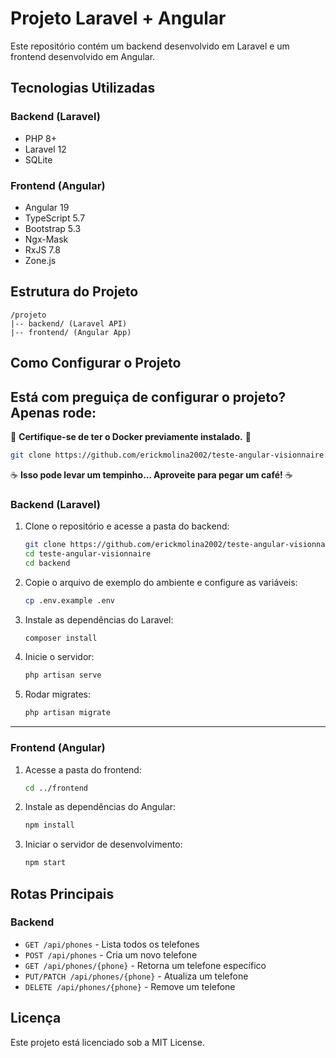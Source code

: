 # Projeto Laravel + Angular

Este repositório contém um backend desenvolvido em Laravel e um frontend desenvolvido em Angular.

## Tecnologias Utilizadas

### Backend (Laravel)
- PHP 8+
- Laravel 12
- SQLite

### Frontend (Angular)
- Angular 19
- TypeScript 5.7
- Bootstrap 5.3
- Ngx-Mask
- RxJS 7.8
- Zone.js

## Estrutura do Projeto

```
/projeto
|-- backend/ (Laravel API)
|-- frontend/ (Angular App)
```

## Como Configurar o Projeto


## Está com preguiça de configurar o projeto? Apenas rode:

🐳 **Certifique-se de ter o Docker previamente instalado.** 🐳

```sh
git clone https://github.com/erickmolina2002/teste-angular-visionnaire.git && cd teste-angular-visionnaire && docker compose up -d --build
```

☕ **Isso pode levar um tempinho... Aproveite para pegar um café!** ☕


### Backend (Laravel)

1. Clone o repositório e acesse a pasta do backend:

   ```sh
   git clone https://github.com/erickmolina2002/teste-angular-visionnaire.git
   cd teste-angular-visionnaire
   cd backend
   ```

2. Copie o arquivo de exemplo do ambiente e configure as variáveis:

   ```sh
   cp .env.example .env
   ```

3. Instale as dependências do Laravel:

   ```sh
   composer install
   ```
4. Inicie o servidor:

   ```sh
   php artisan serve
   ```

5. Rodar migrates:

   ```sh
   php artisan migrate
   ```
---

### Frontend (Angular)

1. Acesse a pasta do frontend:

   ```sh
   cd ../frontend
   ```

2. Instale as dependências do Angular:

   ```sh
   npm install
   ```
3. Iniciar o servidor de desenvolvimento:

   ```sh
   npm start
   ```

## Rotas Principais

### Backend
- `GET /api/phones` - Lista todos os telefones
- `POST /api/phones` - Cria um novo telefone
- `GET /api/phones/{phone}` - Retorna um telefone específico
- `PUT/PATCH /api/phones/{phone}` - Atualiza um telefone
- `DELETE /api/phones/{phone}` - Remove um telefone

## Licença

Este projeto está licenciado sob a MIT License.


